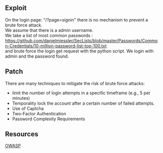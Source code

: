 ## Exploit

On the login page: "/?page=signin" there is no mechanism to prevent a brute force attack.<br>
We assume that there is a admin username.<br>
We take a list of most common passwords : https://github.com/danielmiessler/SecLists/blob/master/Passwords/Common-Credentials/10-million-password-list-top-100.txt <br>
and brute force the login get request with the python script.
We login with admin and the password found.


## Patch

There are many techniques to mitigate the risk of brute force attacks:
- limit the number of login attempts in a specific timeframe (e.g., 5 per minutes)
- Temporality lock the account after a certain number of failed attempts.
- Use of Captcha
- Two-Factor Authentication
- Password Complexity Requirements

## Resources

[OWASP](https://owasp.org/www-project-web-security-testing-guide/stable/4-Web_Application_Security_Testing/04-Authentication_Testing/07-Testing_for_Weak_Password_Policy)